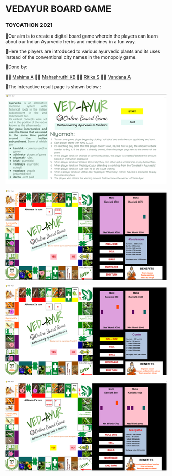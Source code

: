 # VEDAYUR BOARD GAME 
### TOYCATHON 2021
🎲Our aim is to create a digital board game wherein the players can learn about our Indian Ayurvedic herbs and medicines in a fun way.

🎲Here the players are introduced to various ayurvedic plants and its uses instead of the conventional city names in the monopoly game.

🎲Done by:

👧🏻 [Mahima A](https://github.com/Mahima-Anand)
👧🏻 [Mahashruthi KB](https://github.com/maha-13-kb)
👧🏻 [Ritika S](https://github.com/Ritika-s-26)
👧🏻 [Vandana A](https://github.com/Vandana-A)

🎲The interactive result page is shown below :

![This is an image](https://github.com/Mahima-Anand/TOYCATHON---VEDAYUR-BOARD-GAME/blob/main/OUTPUT/TOY.png)

![This is an image](https://github.com/Mahima-Anand/TOYCATHON---VEDAYUR-BOARD-GAME/blob/main/OUTPUT/TOY1.png)

![This is an image](https://github.com/Mahima-Anand/TOYCATHON---VEDAYUR-BOARD-GAME/blob/main/OUTPUT/TOY2.png)

![This is an image](https://github.com/Mahima-Anand/TOYCATHON---VEDAYUR-BOARD-GAME/blob/main/OUTPUT/TOY3.png)


